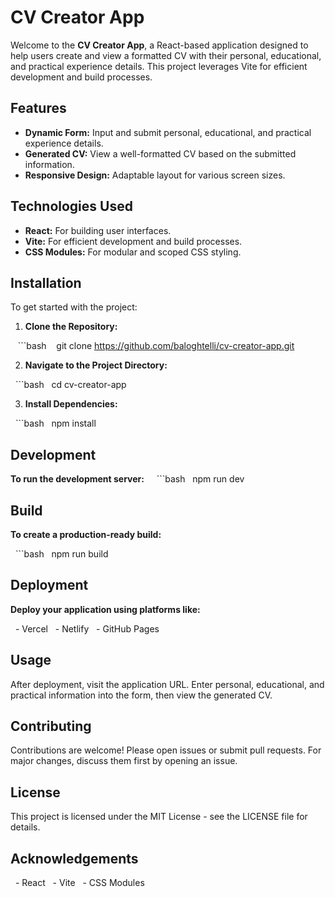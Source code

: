 # CV Creator App

Welcome to the **CV Creator App**, a React-based application designed to help users create and view a formatted CV with their personal, educational, and practical experience details. This project leverages Vite for efficient development and build processes.

## Features

- **Dynamic Form:** Input and submit personal, educational, and practical experience details.
- **Generated CV:** View a well-formatted CV based on the submitted information.
- **Responsive Design:** Adaptable layout for various screen sizes.

## Technologies Used

- **React:** For building user interfaces.
- **Vite:** For efficient development and build processes.
- **CSS Modules:** For modular and scoped CSS styling.

## Installation

To get started with the project:

1. **Clone the Repository:**

   ```bash
   git clone https://github.com/baloghtelli/cv-creator-app.git
   

2. **Navigate to the Project Directory:**

  ```bash
  cd cv-creator-app
  

3. **Install Dependencies:**

  ```bash
  npm install
  

## Development  

**To run the development server:**
  
  ```bash
  npm run dev
  

## Build

**To create a production-ready build:**

  ```bash
  npm run build
  

## Deployment

**Deploy your application using platforms like:**

  - Vercel
  - Netlify
  - GitHub Pages

## Usage

After deployment, visit the application URL. Enter personal, educational, and practical information into the form, then view the generated CV.

## Contributing

Contributions are welcome! Please open issues or submit pull requests. For major changes, discuss them first by opening an issue.

## License

This project is licensed under the MIT License - see the LICENSE file for details.

## Acknowledgements
  - React
  - Vite
  - CSS Modules